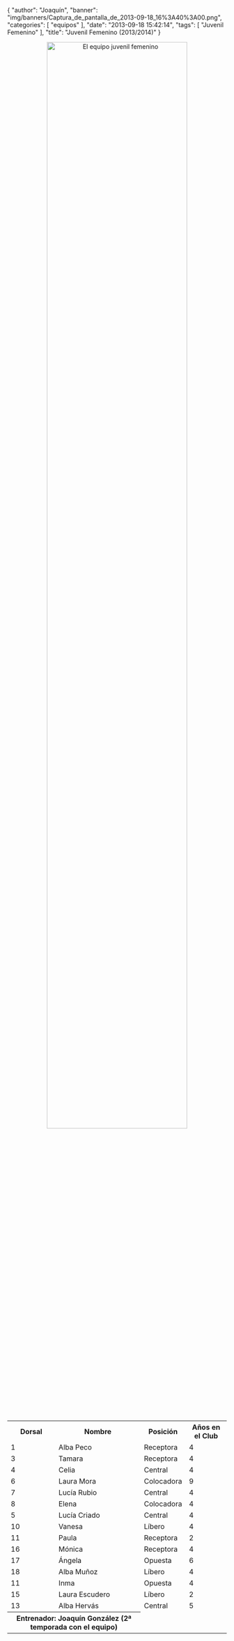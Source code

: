 {
  "author": "Joaquín",
  "banner": "img/banners/Captura_de_pantalla_de_2013-09-18_16%3A40%3A00.png",
  "categories": [
    "equipos"
  ],
  "date": "2013-09-18 15:42:14",
  "tags": [
    "Juvenil Femenino"
  ],
  "title": "Juvenil Femenino (2013/2014)"
}

<center>
<a target="_new" href="http://www.advmiguelturra.org/img/banners/Captura%20de%20pantalla%20de%202013-09-18%2016%3A40%3A00.png">
<img alt="El equipo juvenil femenino" width="80%" align="center" src="http://www.advmiguelturra.org/img/banners/Captura%20de%20pantalla%20de%202013-09-18%2016%3A40%3A00.png"/> </a>
</center>

<p>&nbsp;</p>

<table align="center">
  <tr>
	<th>Dorsal</th>
	<th>Nombre</th>
	<th>Posición</th>
	<th>Años en el Club</th>
  </tr>

  <tr>
	<td>1</td>
	<td>Alba Peco</td>
	<td>Receptora</td>
	<td>4</td>
  </tr>

  <tr>
	<td>3</td>
	<td>Tamara</td>
	<td>Receptora</td>
	<td>4</td>
  </tr>

  <tr>
	<td>4</td>
	<td>Celia</td>
	<td>Central</td>
	<td>4</td>
  </tr>

  <tr>
	<td>6</td>
	<td>Laura Mora</td>
	<td>Colocadora</td>
	<td>9</td>
  </tr>

  <tr>
	<td>7</td>
	<td>Lucía Rubio</td>
	<td>Central</td>
	<td>4</td>
  </tr>

  <tr>
	<td>8</td>
	<td>Elena</td>
	<td>Colocadora</td>
	<td>4</td>
  </tr>

  <tr>
	<td>5</td>
	<td>Lucía Criado</td>
	<td>Central</td>
	<td>4</td>
  </tr>

  <tr>
	<td>10</td>
	<td>Vanesa</td>
	<td>Líbero</td>
	<td>4</td>
  </tr>

  <tr>
	<td>11</td>
	<td>Paula</td>
	<td>Receptora</td>
	<td>2</td>
  </tr>

  <tr>
	<td>16</td>
	<td>Mónica</td>
	<td>Receptora</td>
	<td>4</td>
  </tr>

  <tr>
	<td>17</td>
	<td>Ángela</td>
	<td>Opuesta</td>
	<td>6</td>
  </tr>

  <tr>
	<td>18</td>
	<td>Alba Muñoz</td>
	<td>Líbero</td>
	<td>4</td>
  </tr>

  <tr>
	<td>11</td>
	<td>Inma</td>
	<td>Opuesta</td>
	<td>4</td>
  </tr>

  <tr>
	<td>15</td>
	<td>Laura Escudero</td>
	<td>Líbero</td>
	<td>2</td>
  </tr>

  <tr>
	<td>13</td>
	<td>Alba Hervás</td>
	<td>Central</td>
	<td>5</td>
  </tr>

  <tr>
	<th colspan="2">Entrenador: Joaquín González (2ª temporada con el equipo)</td>
  </tr>
</table>
